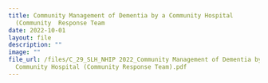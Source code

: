 ```yaml
---
title: Community Management of Dementia by a Community Hospital
  (Community  Response Team
date: 2022-10-01
layout: file
description: ""
image: ""
file_url: /files/C_29_SLH_NHIP 2022_Community Management of Dementia by a
  Community Hospital (Community Response Team).pdf
---
```


